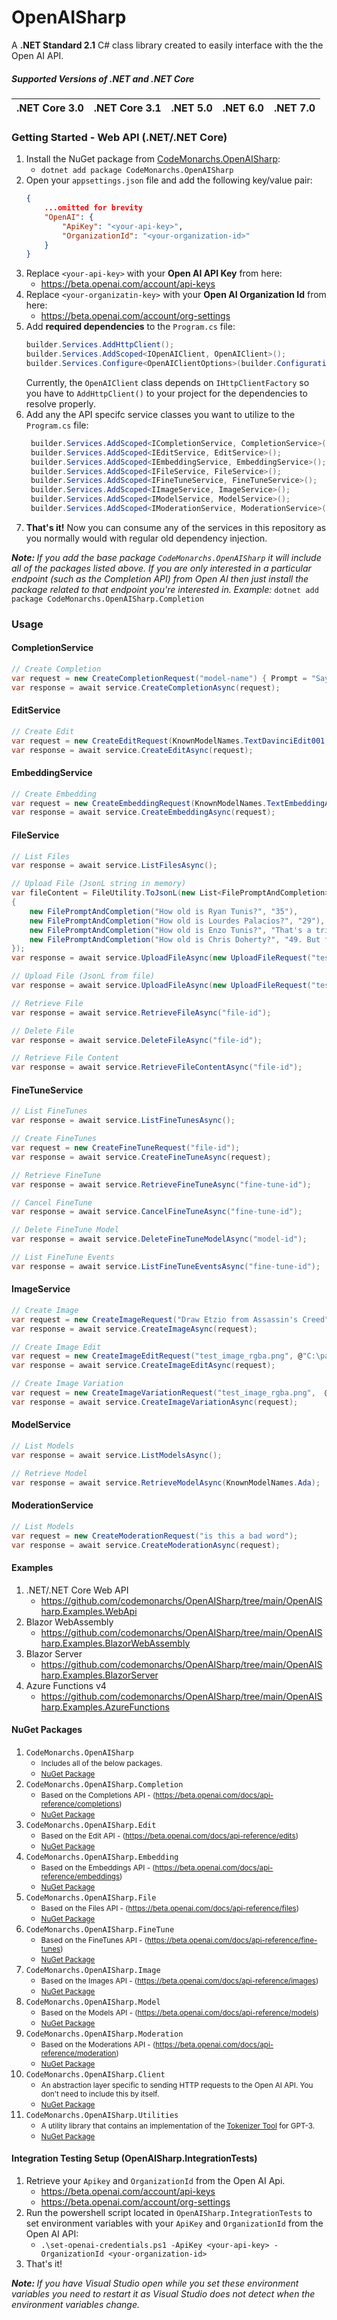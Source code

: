 # OpenAISharp
A <b>.NET Standard 2.1</b> C# class library created to easily interface with the the Open AI API.

##### Supported Versions of .NET and .NET Core
| .NET Core 3.0 | .NET Core 3.1 | .NET 5.0 | .NET 6.0 | .NET 7.0 |
| ------------- | ------------- | -------- | -------- | -------- |

### Getting Started - Web API (.NET/.NET Core)
1. Install the NuGet package from <a href="#">CodeMonarchs.OpenAISharp</a>:
    - ```dotnet add package CodeMonarchs.OpenAISharp```
2. Open your `appsettings.json` file and add the following key/value pair:
    ```json
    {
        ...omitted for brevity
        "OpenAI": {
            "ApiKey": "<your-api-key>",
            "OrganizationId": "<your-organization-id>"
        }
    } 
    ```
3. Replace `<your-api-key>` with your <b>Open AI API Key</b> from here: 
   - https://beta.openai.com/account/api-keys
4. Replace `<your-organizatin-key>` with your <b>Open AI Organization Id</b> from here: 
   - https://beta.openai.com/account/org-settings
5. Add <b>required dependencies</b> to the `Program.cs` file:
    ```cs 
    builder.Services.AddHttpClient();
    builder.Services.AddScoped<IOpenAIClient, OpenAIClient>();
    builder.Services.Configure<OpenAIClientOptions>(builder.Configuration.GetSection("OpenAI"));
    ```
    Currently, the `OpenAIClient` class depends on `IHttpClientFactory` so you have to `AddHttpClient()` to your project for the dependencies to resolve properly.
6. Add any the API specifc service classes you want to utilize to the `Program.cs` file:
   ```cs
    builder.Services.AddScoped<ICompletionService, CompletionService>();
    builder.Services.AddScoped<IEditService, EditService>();
    builder.Services.AddScoped<IEmbeddingService, EmbeddingService>();
    builder.Services.AddScoped<IFileService, FileService>();
    builder.Services.AddScoped<IFineTuneService, FineTuneService>();
    builder.Services.AddScoped<IImageService, ImageService>();
    builder.Services.AddScoped<IModelService, ModelService>();
    builder.Services.AddScoped<IModerationService, ModerationService>();
   ```
7. <b>That's it!</b> Now you can consume any of the services in this repository as you normally would with regular old dependency injection.

<i><b>Note: </b>If you add the base package `CodeMonarchs.OpenAISharp` it will include all of the packages listed above. If you are only interested in a particular endpoint (such as the Completion API) from Open AI then just install the package related to that endpoint you're interested in. Example: </i> ```dotnet add package CodeMonarchs.OpenAISharp.Completion```

### Usage
#### CompletionService
```cs
// Create Completion
var request = new CreateCompletionRequest("model-name") { Prompt = "Say this is cool" };
var response = await service.CreateCompletionAsync(request);
```

#### EditService
```cs
// Create Edit
var request = new CreateEditRequest(KnownModelNames.TextDavinciEdit001, "Translate this to Spanish") { Input = "Hey" };
var response = await service.CreateEditAsync(request);
```

#### EmbeddingService
```cs
// Create Embedding
var request = new CreateEmbeddingRequest(KnownModelNames.TextEmbeddingAda002, "The car was super fast and...");
var response = await service.CreateEmbeddingAsync(request);
```

#### FileService
```cs
// List Files
var response = await service.ListFilesAsync();
```
```cs
// Upload File (JsonL string in memory)
var fileContent = FileUtility.ToJsonL(new List<FilePromptAndCompletion>
{
    new FilePromptAndCompletion("How old is Ryan Tunis?", "35"),
    new FilePromptAndCompletion("How old is Lourdes Palacios?", "29"),
    new FilePromptAndCompletion("How old is Enzo Tunis?", "That's a trick question. As of Jan 2023 he hasn't been born yet. Expeceted May 7th 2023." ),
    new FilePromptAndCompletion("How old is Chris Doherty?", "49. But for a mountain, he has only begun in years." )
});
var response = await service.UploadFileAsync(new UploadFileRequest("test-file.jsonl", fileContent, false));
```
```cs
// Upload File (JsonL from file)
var response = await service.UploadFileAsync(new UploadFileRequest("test-file.jsonl", @"C:\path\to\file.jsonl", true));
```
```cs
// Retrieve File
var response = await service.RetrieveFileAsync("file-id");
```
```cs
// Delete File
var response = await service.DeleteFileAsync("file-id");
```
```cs
// Retrieve File Content
var response = await service.RetrieveFileContentAsync("file-id");
```

#### FineTuneService
```cs
// List FineTunes
var response = await service.ListFineTunesAsync();
```
```cs
// Create FineTunes
var request = new CreateFineTuneRequest("file-id");
var response = await service.CreateFineTuneAsync(request);
```
```cs
// Retrieve FineTune
var response = await service.RetrieveFineTuneAsync("fine-tune-id");
```
```cs
// Cancel FineTune
var response = await service.CancelFineTuneAsync("fine-tune-id");
```
```cs
// Delete FineTune Model
var response = await service.DeleteFineTuneModelAsync("model-id");
```
```cs
// List FineTune Events
var response = await service.ListFineTuneEventsAsync("fine-tune-id");
```

#### ImageService
```cs
// Create Image
var request = new CreateImageRequest("Draw Etzio from Assassin's Creed");
var response = await service.CreateImageAsync(request);
```
```cs
// Create Image Edit
var request = new CreateImageEditRequest("test_image_rgba.png", @"C:\path\to\image.png", "Make me something random.", true);
var response = await service.CreateImageEditAsync(request);
```
```cs
// Create Image Variation
var request = new CreateImageVariationRequest("test_image_rgba.png",  @"C:\path\to\image.png", true);
var response = await service.CreateImageVariationAsync(request);
```

#### ModelService
```cs
// List Models
var response = await service.ListModelsAsync();
```
```cs
// Retrieve Model
var response = await service.RetrieveModelAsync(KnownModelNames.Ada);
```

#### ModerationService
```cs
// List Models
var request = new CreateModerationRequest("is this a bad word");
var response = await service.CreateModerationAsync(request);
```

#### Examples
1. .NET/.NET Core Web API 
   - https://github.com/codemonarchs/OpenAISharp/tree/main/OpenAISharp.Examples.WebApi
2. Blazor WebAssembly 
   - https://github.com/codemonarchs/OpenAISharp/tree/main/OpenAISharp.Examples.BlazorWebAssembly
3. Blazor Server 
   - https://github.com/codemonarchs/OpenAISharp/tree/main/OpenAISharp.Examples.BlazorServer
4. Azure Functions v4 
   - https://github.com/codemonarchs/OpenAISharp/tree/main/OpenAISharp.Examples.AzureFunctions

#### NuGet Packages
1. `CodeMonarchs.OpenAISharp`
    - <small>Includes all of the below packages.</small>
    - <small><a href="#">NuGet Package</a></small>
2. `CodeMonarchs.OpenAISharp.Completion`
    - <small>Based on the Completions API - (https://beta.openai.com/docs/api-reference/completions)</small>
    - <small><a href="#">NuGet Package</a></small>
3. `CodeMonarchs.OpenAISharp.Edit`
    - <small>Based on the Edit API - (https://beta.openai.com/docs/api-reference/edits)</small>
    - <small><a href="#">NuGet Package</a></small>
4. `CodeMonarchs.OpenAISharp.Embedding`
    - <small>Based on the Embeddings API - (https://beta.openai.com/docs/api-reference/embeddings)</small>
    - <small><a href="#">NuGet Package</a></small>
5. `CodeMonarchs.OpenAISharp.File`
    - <small>Based on the Files API - (https://beta.openai.com/docs/api-reference/files)</small>
    - <small><a href="#">NuGet Package</a></small>
6. `CodeMonarchs.OpenAISharp.FineTune`
    - <small>Based on the FineTunes API - (https://beta.openai.com/docs/api-reference/fine-tunes)</small>
    - <small><a href="#">NuGet Package</a></small>
7. `CodeMonarchs.OpenAISharp.Image`
    - <small>Based on the Images API - (https://beta.openai.com/docs/api-reference/images)</small>
    - <small><a href="#">NuGet Package</a></small>
8. `CodeMonarchs.OpenAISharp.Model`
    - <small>Based on the Models API - (https://beta.openai.com/docs/api-reference/models)</small>
    - <small><a href="#">NuGet Package</a></small>
9. `CodeMonarchs.OpenAISharp.Moderation`
    - <small>Based on the Moderations API - (https://beta.openai.com/docs/api-reference/moderation)</small>
    - <small><a href="#">NuGet Package</a></small>
10. `CodeMonarchs.OpenAISharp.Client`
    - <small>An abstraction layer specific to sending HTTP requests to the Open AI API. You don't need to include this by itself.</small>
    - <small><a href="#">NuGet Package</a></small>
11. `CodeMonarchs.OpenAISharp.Utilities`
    - <small>A utility library that contains an implementation of the <a href="https://beta.openai.com/tokenizer?view=bpe">Tokenizer Tool</a> for GPT-3.</small>
    - <small><a href="#">NuGet Package</a></small>

#### Integration Testing Setup (OpenAISharp.IntegrationTests)
1. Retrieve your `Apikey` and `OrganizationId` from the Open AI Api.
    - https://beta.openai.com/account/api-keys
    - https://beta.openai.com/account/org-settings
2. Run the powershell script located in `OpenAISharp.IntegrationTests` to set environment variables with your `ApiKey` and `OrganizationId` from the Open AI API:
    - ```.\set-openai-credentials.ps1 -ApiKey <your-api-key> -OrganizationId <your-organization-id>```
3. That's it!

<i><b>Note: </b>If you have Visual Studio open while you set these environment variables you need to restart it as Visual Studio does not detect when the environment variables change.</i>
